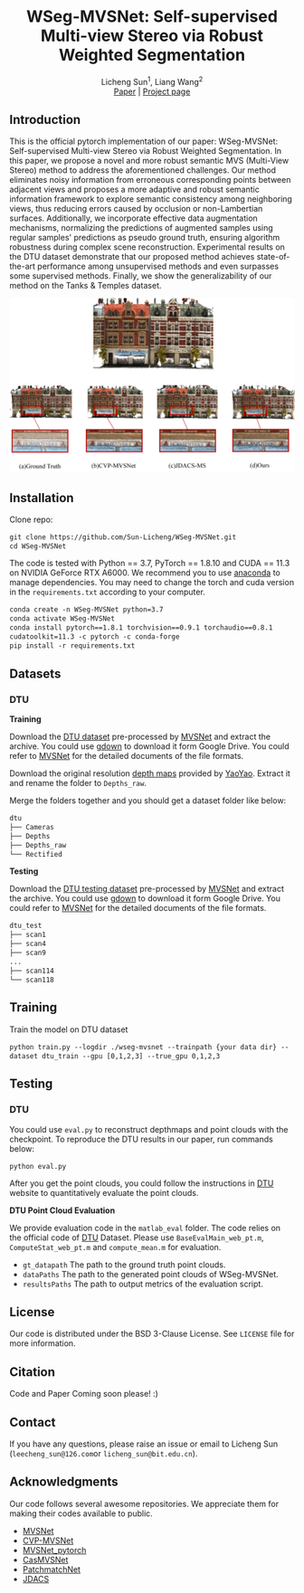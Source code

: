 

<div align="center">
  <h1 align="center">WSeg-MVSNet: Self-supervised Multi-view Stereo via Robust Weighted Segmentation</h1>

  <p align="center">
    <a>Licheng Sun</a><sup>1</sup>,
	<a>Liang Wang</a><sup>2</sup>
    
<br />
    <a href="https://github.com/Sun-Licheng/WSeg-MVSNet">Paper</a> | <a href="https://github.com/Sun-Licheng/WSeg-MVSNet">Project page</a>
    <br />
  </p>
</div>

## Introduction

This is the official pytorch implementation of our paper: WSeg-MVSNet: Self-supervised Multi-view Stereo via Robust Weighted Segmentation. In this paper, we propose a novel and more robust semantic MVS (Multi-View Stereo) method to address the aforementioned challenges. Our method eliminates noisy information from erroneous corresponding points between adjacent views and proposes a more adaptive and robust semantic information framework to explore semantic consistency among neighboring views, thus reducing errors caused by occlusion or non-Lambertian surfaces. Additionally, we incorporate effective data augmentation mechanisms, normalizing the predictions of augmented samples using regular samples' predictions as pseudo ground truth, ensuring algorithm robustness during complex scene reconstruction. Experimental results on the DTU dataset demonstrate that our proposed method achieves state-of-the-art performance among unsupervised methods and even surpasses some supervised methods. Finally, we show the generalizability of our method on the Tanks \& Temples dataset.

![](Image/Comparison.jpg)

## Installation

Clone repo:
```
git clone https://github.com/Sun-Licheng/WSeg-MVSNet.git
cd WSeg-MVSNet
```

The code is tested with Python == 3.7, PyTorch == 1.8.10 and CUDA == 11.3 on NVIDIA GeForce RTX A6000. We recommend you to use [anaconda](https://www.anaconda.com/) to manage dependencies. You may need to change the torch and cuda version in the `requirements.txt` according to your computer.
```
conda create -n WSeg-MVSNet python=3.7
conda activate WSeg-MVSNet
conda install pytorch==1.8.1 torchvision==0.9.1 torchaudio==0.8.1 cudatoolkit=11.3 -c pytorch -c conda-forge
pip install -r requirements.txt
```

## Datasets

### DTU

**Training**

Download the [DTU dataset](https://drive.google.com/file/d/1eDjh-_bxKKnEuz5h-HXS7EDJn59clx6V/view) pre-processed by [MVSNet](https://github.com/YoYo000/MVSNet) and extract the archive. You could use [gdown](https://github.com/wkentaro/gdown) to download it form Google Drive. You could refer to [MVSNet](https://github.com/YoYo000/MVSNet) for the detailed documents of the file formats.

Download the original resolution [depth maps](https://drive.google.com/open?id=1LVy8tsWajG3uPTCYPSxDvVXFCdIYXaS-) provided by [YaoYao](https://github.com/YoYo000/MVSNet/issues/106). Extract it and rename the folder to `Depths_raw`. 

Merge the folders together and you should get a dataset folder like below:

```
dtu
├── Cameras
├── Depths
├── Depths_raw
└── Rectified
```

**Testing**

Download the [DTU testing dataset](https://drive.google.com/file/d/135oKPefcPTsdtLRzoDAQtPpHuoIrpRI_/view) pre-processed by [MVSNet](https://github.com/YoYo000/MVSNet) and extract the archive. You could use [gdown](https://github.com/wkentaro/gdown) to download it form Google Drive. You could refer to [MVSNet](https://github.com/YoYo000/MVSNet) for the detailed documents of the file formats. 

```
dtu_test
├── scan1
├── scan4
├── scan9
...
├── scan114
└── scan118
```

## Training

Train the model on DTU dataset
```
python train.py --logdir ./wseg-mvsnet --trainpath {your data dir} --dataset dtu_train --gpu [0,1,2,3] --true_gpu 0,1,2,3 
```

## Testing

### **DTU**

You could use `eval.py` to reconstruct depthmaps and point clouds with the checkpoint. To reproduce the DTU results in our paper, run commands below:

```
python eval.py
```
After you get the point clouds, you could follow the instructions in [DTU](http://roboimagedata.compute.dtu.dk/?page_id=36) website to quantitatively evaluate the point clouds.

**DTU Point Cloud Evaluation**

We provide evaluation code in the `matlab_eval` folder. The code relies on the official code of [DTU](http://roboimagedata.compute.dtu.dk/?page_id=36) Dataset. Please use  `BaseEvalMain_web_pt.m`, `ComputeStat_web_pt.m` and `compute_mean.m` for evaluation. 

* `gt_datapath` The path to the ground truth point clouds.
* `dataPaths` The path to the generated point clouds of WSeg-MVSNet.
* `resultsPaths` The path to output metrics of the evaluation script.

<!-- LICENSE -->
## License

Our code is distributed under the BSD 3-Clause License. See `LICENSE` file for more information.

## Citation

Code and Paper Coming soon please! :)

## Contact

If you have any questions, please raise an issue or email to Licheng Sun (`leecheng_sun@126.com`or `licheng_sun@bit.edu.cn`).

## Acknowledgments

Our code follows several awesome repositories. We appreciate them for making their codes available to public.

* [MVSNet](https://github.com/YoYo000/MVSNet)
* [CVP-MVSNet](https://github.com/JiayuYANG/CVP-MVSNet)
* [MVSNet_pytorch](https://github.com/xy-guo/MVSNet_pytorch)
* [CasMVSNet](https://github.com/alibaba/cascade-stereo/tree/master/CasMVSNet)
* [PatchmatchNet](https://github.com/FangjinhuaWang/PatchmatchNet)
* [JDACS](https://github.com/ToughStoneX/Self-Supervised-MVS)
